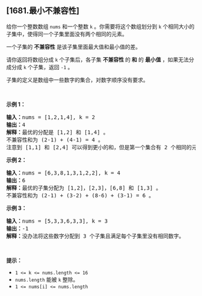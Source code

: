 ## [1681.最小不兼容性]
<p>给你一个整数数组 <code>nums</code>​​​ 和一个整数 <code>k</code> 。你需要将这个数组划分到 <code>k</code> 个相同大小的子集中，使得同一个子集里面没有两个相同的元素。</p>

<p>一个子集的 <strong>不兼容性</strong> 是该子集里面最大值和最小值的差。</p>

<p>请你返回将数组分成 <code>k</code> 个子集后，各子集 <strong>不兼容性 </strong>的<strong> 和</strong> 的 <strong>最小值</strong> ，如果无法分成分成 <code>k</code> 个子集，返回 <code>-1</code> 。</p>

<p>子集的定义是数组中一些数字的集合，对数字顺序没有要求。</p>

<p> </p>

<p><strong>示例 1：</strong></p>

<pre>
<b>输入：</b>nums = [1,2,1,4], k = 2
<b>输出：</b>4
<b>解释：</b>最优的分配是 [1,2] 和 [1,4] 。
不兼容性和为 (2-1) + (4-1) = 4 。
注意到 [1,1] 和 [2,4] 可以得到更小的和，但是第一个集合有 2 个相同的元素，所以不可行。</pre>

<p><strong>示例 2：</strong></p>

<pre>
<b>输入：</b>nums = [6,3,8,1,3,1,2,2], k = 4
<b>输出：</b>6
<b>解释：</b>最优的子集分配为 [1,2]，[2,3]，[6,8] 和 [1,3] 。
不兼容性和为 (2-1) + (3-2) + (8-6) + (3-1) = 6 。
</pre>

<p><strong>示例 3：</strong></p>

<pre>
<b>输入：</b>nums = [5,3,3,6,3,3], k = 3
<b>输出：</b>-1
<b>解释：</b>没办法将这些数字分配到 3 个子集且满足每个子集里没有相同数字。
</pre>

<p> </p>

<p><strong>提示：</strong></p>

<ul>
	<li><code>1 <= k <= nums.length <= 16</code></li>
	<li><code>nums.length</code> 能被 <code>k</code> 整除。</li>
	<li><code>1 <= nums[i] <= nums.length</code></li>
</ul>
